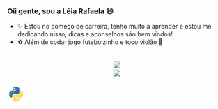 ### Oii gente, sou a Léia Rafaela 😄

- ✨ Estou no começo de carreira, tenho muito a aprender e estou me dedicando nisso, dicas e aconselhos são bem vindos!
- ⚽ Além de codar jogo futebolzinho e toco violão 🎵
##
<div align="center">
  <a href="https://github.com/leiarafaela/leiarafaela">
  <img height="180em" src="https://github-readme-stats.vercel.app/api?username=leiarafaela&show_icons=true&theme=nightowl&include_all_commits=true&count_private=true"/><br>
  <img height="180em" src="https://github-readme-stats.vercel.app/api/top-langs/?username=leiarafaela&layot=compact&langs=count7&theme=nightowl"/>
  <div/>
   
<div style="display: inline_block"><br>
<img align="left" alt="rafa-py" heigth="40" width="40" src="https://raw.githubusercontent.com/devicons/devicon/master/icons/python/python-original.svg">
                                                     
  
  
 
 

